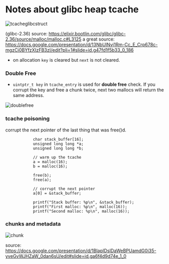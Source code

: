 # Notes about glibc heap tcache

![tcacheglibcstruct](https://github.com/user-attachments/assets/cf1b98c1-79f2-4684-b173-3eeb80d22088)

(glibc-2.36)
source: https://elixir.bootlin.com/glibc/glibc-2.36/source/malloc/malloc.c#L3125
a great source: https://docs.google.com/presentation/d/13NbUlNvj1Rm-Cc_E_Crp678c-mgzCi0BYfzXIzFB3zI/edit?pli=1#slide=id.g47fd1f5b33_0_186

- on allocation `key` is cleared but `next` is not cleared. 

### Double Free
- `uintptr_t key` in `tcache_entry` is used for **double free** check.
If you corrupt the key and free a chunk twice, next two mallocs will return the same address.

![doublefree](https://github.com/user-attachments/assets/8c93b858-6d0b-4a2a-bd4e-6f2feb1d2558)


### tcache poisoning

corrupt the next pointer of the last thing that was free()d.

                char stack_buffer[16];
                unsigned long long *a;
                unsigned long long *b;

                // warm up the tcache
                a = malloc(16);
                b = malloc(16);

                free(b);
                free(a);

                // corrupt the next pointer
                a[0] = &stack_buffer;

                printf("Stack buffer: %p\n", &stack_buffer);
                printf("First malloc: %p\n", malloc(16));
                printf("Second malloc: %p\n", malloc(16));

### chunks and metadata

![chunk](https://github.com/user-attachments/assets/5f6094c8-6730-46a6-be05-697ba2b3b3b2)

source: https://docs.google.com/presentation/d/1BlapIDslDaWeBPUamdG0i35-yveGvWJHZaW_0dan6sU/edit#slide=id.ga6f4d9d74e_1_0
